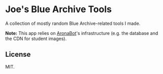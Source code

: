 # Joe's Blue Archive Tools

A collection of mostly random Blue Archive-related tools I made.

**Note:** This app relies on [AronaBot][aronabot-url]'s infrastructure (e.g. the
database and the CDN for student images).

## License

MIT.

[aronabot-url]: https://github.com/jozsefsallai/aronabot
